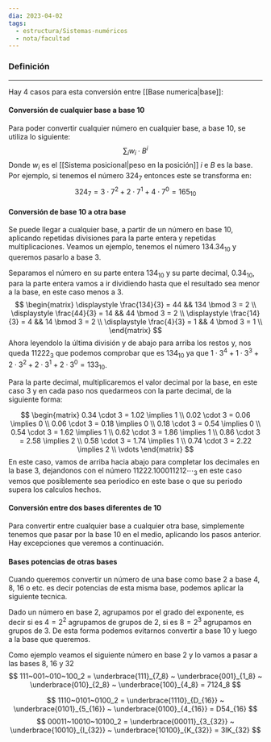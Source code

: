 ```yaml
---
dia: 2023-04-02
tags:
  - estructura/Sistemas-numéricos
  - nota/facultad
---
```

### Definición
---
Hay 4 casos para esta conversión entre [[Base numerica|base]]:

#### Conversión de cualquier base a base $10$
Para poder convertir cualquier número en cualquier base, a base $10$, se utiliza lo siguiente:
$$ \sum_i w_i \cdot B^i $$
Donde $w_i$ es el [[Sistema posicional|peso en la posición]] $i$ e $B$ es la base. Por ejemplo, si tenemos el número $324_7$ entonces este se transforma en:
$$ 324_7 = 3 \cdot 7^2 + 2 \cdot 7^1 + 4 \cdot 7^0 = 165_{10} $$


#### Conversión de base $10$ a otra base
Se puede llegar a cualquier base, a partir de un número en base $10$, aplicando repetidas divisiones para la parte entera y repetidas multiplicaciones. Veamos un ejemplo, tenemos el número $134.34_{10}$ y queremos pasarlo a base $3$. 

Separamos el número en su parte entera $134_{10}$ y su parte decimal, $0.34_{10}$, para la parte entera vamos a ir dividiendo hasta que el resultado sea menor a la base, en este caso menos a $3$.
$$ \begin{matrix}
	\displaystyle \frac{134}{3} = 44 && 134 \bmod 3 = 2 \\
	\displaystyle \frac{44}{3} = 14 && 44 \bmod 3 = 2 \\
	\displaystyle \frac{14}{3} = 4 && 14 \bmod 3 = 2 \\
	\displaystyle \frac{4}{3} = 1 && 4 \bmod 3 = 1 \\
\end{matrix} $$
Ahora leyendolo la última división y de abajo para arriba los restos y, nos queda $11222_3$ que podemos comprobar que es $134_{10}$ ya que $1 \cdot 3^4 + 1 \cdot 3^3 + 2 \cdot 3^2 + 2 \cdot 3^1 + 2 \cdot 3^0 = 133_{10}$. 

Para la parte decimal, multiplicaremos el valor decimal por la base, en este caso $3$ y en cada paso nos quedarmeos con la parte decimal, de la siguiente forma:

$$ \begin{matrix}
	0.34 \cdot 3 = 1.02 \implies 1 \\
	0.02 \cdot 3 = 0.06 \implies 0 \\
	0.06 \cdot 3 = 0.18 \implies 0 \\
	0.18 \cdot 3 = 0.54 \implies 0 \\
	0.54 \cdot 3 = 1.62 \implies 1 \\
	0.62 \cdot 3 = 1.86 \implies 1 \\
	0.86 \cdot 3 = 2.58 \implies 2 \\
	0.58 \cdot 3 = 1.74 \implies 1 \\
	0.74 \cdot 3 = 2.22 \implies 2 \\
	\vdots 
\end{matrix} $$
En este caso, vamos de arriba hacia abajo para completar los decimales en la base $3$, dejandonos con el número $11222.100011212\cdots_3$  en este caso vemos que posiblemente sea periodico en este base o que su periodo supera los calculos hechos.

#### Conversión entre dos bases diferentes de $10$
Para convertir entre cualquier base a cualquier otra base, simplemente tenemos que pasar por la base $10$ en el medio, aplicando los pasos anterior. Hay excepciones que veremos a continuación.

#### Bases potencias de otras bases
Cuando queremos convertir un número de una base como base $2$ a base $4$, $8$, $16$ o etc. es decir potencias de esta misma base, podemos aplicar la siguiente tecnica. 

Dado un número en base $2$, agrupamos por el grado del exponente, es decir si es $4 = 2^2$ agrupamos de grupos de $2$, si es $8 = 2^3$ agrupamos en grupos de $3$. De esta forma podemos evitarnos convertir a base 10 y luego a la base que queremos.

Como ejemplo veamos el siguiente número en base $2$ y lo vamos a pasar a las bases $8$, $16$ y $32$
$$ 111~001~010~100_2 = \underbrace{111}_{7_8} ~ \underbrace{001}_{1_8} ~ \underbrace{010}_{2_8} ~ \underbrace{100}_{4_8} = 7124_8 $$

$$ 1110~0101~0100_2 = \underbrace{1110}_{D_{16}} ~ \underbrace{0101}_{5_{16}} ~ \underbrace{0100}_{4_{16}} = D54_{16} $$
$$ 00011~10010~10100_2 = \underbrace{00011}_{3_{32}} ~ \underbrace{10010}_{I_{32}} ~ \underbrace{10100}_{K_{32}} = 3IK_{32} $$
